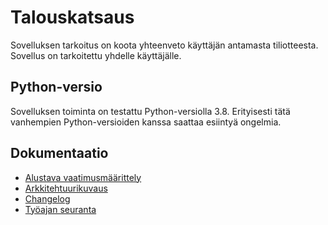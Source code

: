 # Talouskatsaus

Sovelluksen tarkoitus on koota yhteenveto käyttäjän antamasta tiliotteesta. Sovellus on tarkoitettu yhdelle käyttäjälle.

## Python-versio

Sovelluksen toiminta on testattu Python-versiolla 3.8. Erityisesti tätä vanhempien Python-versioiden kanssa saattaa
esiintyä ongelmia. 

## Dokumentaatio

- [Alustava vaatimusmäärittely](./dokumentaatio/vaatimusmaarittely.md)
- [Arkkitehtuurikuvaus](./dokumentaatio/arkkitehtuuri.md)
- [Changelog](./dokumentaatio/changelog.md)
- [Työajan seuranta](./dokumentaatio/tuntikirjanpito.md)
